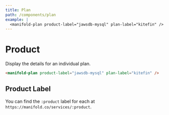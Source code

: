 ```yaml
---
title: Plan
path: /components/plan
example: |
  <manifold-plan product-label="jawsdb-mysql" plan-label="kitefin" />
---
```


# Product

Display the details for an individual plan.

```html
<manifold-plan product-label="jawsdb-mysql" plan-label="kitefin" />
```

## Product Label

You can find the `:product` label for each at `https://manifold.co/services/:product`.
